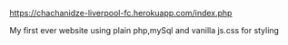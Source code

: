 https://chachanidze-liverpool-fc.herokuapp.com/index.php

My first ever website using plain php,mySql and vanilla js.css for styling
